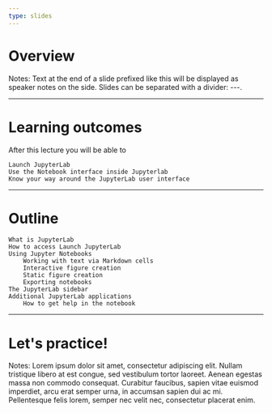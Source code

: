 ```yaml
---
type: slides
---
```


# Overview

Notes: Text at the end of a slide prefixed like this will be displayed as
speaker notes on the side. Slides can be separated with a divider: ---.

---

# Learning outcomes

After this lecture you will be able to

    Launch JupyterLab
    Use the Notebook interface inside Jupyterlab
    Know your way around the JupyterLab user interface

---

# Outline

    What is JupyterLab
    How to access Launch JupyterLab
    Using Jupyter Notebooks
        Working with text via Markdown cells
        Interactive figure creation
        Static figure creation
        Exporting notebooks
    The JupyterLab sidebar
    Additional JupyterLab applications
        How to get help in the notebook

---

# Let's practice!

Notes: Lorem ipsum dolor sit amet, consectetur adipiscing elit. Nullam tristique
libero at est congue, sed vestibulum tortor laoreet. Aenean egestas massa non
commodo consequat. Curabitur faucibus, sapien vitae euismod imperdiet, arcu erat
semper urna, in accumsan sapien dui ac mi. Pellentesque felis lorem, semper nec
velit nec, consectetur placerat enim.
